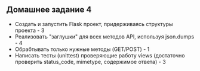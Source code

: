## Домашнее задание 4

- Создать и запустить Flask проект, придерживаясь структуры проекта - 3
- Реализовать "заглушки" для всех методов API, используя json.dumps - 4
- Обрабтывать только нужные методы (GET/POST) - 1
- Написать тесты (unittest) проверяющие работу views (достаточно проверить status_code, mimetype, содержимое ответа) - 3
